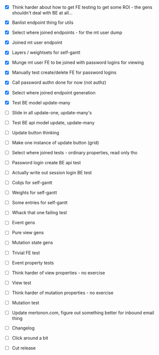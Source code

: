 - [x] Think harder about how to get FE testing to get some ROI - the gens shouldn't deal with BE at all...

- [x] Banlist endpoint thing for utils
- [x] Select where joined endpoints - for the mt user dump
- [x] Joined mt user endpoint

- [x] Layers / weightsets for self-gantt
- [x] Munge mt user FE to be joined with password logins for viewing
- [x] Manually test create/delete FE for password logins
- [x] Call password authn done for now (not authz)
- [x] Select where joined endpoint generation
- [x] Test BE model update-many
- [ ] Slide in all update-one, update-many's
- [ ] Test BE api model update, update-many
- [ ] Update button thinking
- [ ] Make one instance of update button (grid)

- [ ] Select where joined tests - ordinary properties, read only tho
- [ ] Password login create BE api test
- [ ] Actually write out session login BE test

- [ ] Cobjs for self-gantt
- [ ] Weights for self-gantt
- [ ] Some entries for self-gantt
- [ ] Whack that one failing test
- [ ] Event gens
- [ ] Pure view gens
- [ ] Mutation state gens
- [ ] Trivial FE test

- [ ] Event property tests
- [ ] Think harder of view properties - no exercise
- [ ] View test
- [ ] Think harder of mutation properties - no exercise
- [ ] Mutation test

- [ ] Update mertonon.com, figure out something better for inbound email thing

- [ ] Changelog
- [ ] Click around a bit
- [ ] Cut release

